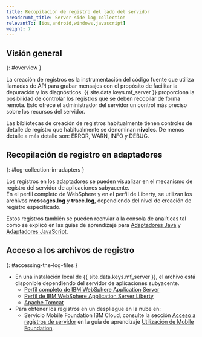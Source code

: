 ```yaml
---
title: Recopilación de registro del lado del servidor
breadcrumb_title: Server-side log collection
relevantTo: [ios,android,windows,javascript]
weight: 7
---
```

<!-- NLS_CHARSET=UTF-8 -->
## Visión general 
{: #overview }

La creación de registros es la instrumentación del código fuente que utiliza llamadas de API para grabar mensajes con el propósito de facilitar la depuración y los diagnósticos. {{ site.data.keys.mf_server }} proporciona la posibilidad de controlar los registros que se deben recopilar de forma remota. Esto ofrece el administrador del servidor un control más preciso sobre los recursos del servidor. 

Las bibliotecas de creación de registros habitualmente tienen controles de detalle de registro que habitualmente se denominan **niveles**. De menos detalle a más detalle son: ERROR, WARN, INFO y DEBUG.

## Recopilación de registro en adaptadores
{: #log-collection-in-adapters }

Los registros en los adaptadores se pueden visualizar en el mecanismo de registro del servidor de aplicaciones subyacente.     
En el perfil completo de WebSphere y en el perfil de Liberty, se utilizan los archivos **messages.log** y **trace.log**, dependiendo del nivel de creación de registro especificado.   

Estos registros también se pueden reenviar a la consola de analíticas tal como se explicó en las guías de aprendizaje para [Adaptadores Java](java-adapter) y [Adaptadores JavaScript](javascript-adapter).  

## Acceso a los archivos de registro
{: #accessing-the-log-files }

* En una instalación local de {{ site.data.keys.mf_server }}, el archivo está disponible dependiendo del servidor de aplicaciones subyacente. 
    * [Perfil completo de IBM WebSphere Application Server](http://ibm.biz/knowctr#SSEQTP_8.5.5/com.ibm.websphere.base.doc/ae/ttrb_trcover.html)
    * [Perfil de IBM WebSphere Application Server Liberty](http://ibm.biz/knowctr#SSEQTP_8.5.5/com.ibm.websphere.wlp.doc/ae/rwlp_logging.html?cp=SSEQTP_8.5.5%2F1-16-0-0)
    * [Apache Tomcat](http://tomcat.apache.org/tomcat-7.0-doc/logging.html)
* Para obtener los registros en un despliegue en la nube en: 
    * Servicio Mobile Foundation IBM Cloud, consulte la sección [Acceso a registros de servidor](../../bluemix/using-mobile-foundation/#accessing-server-logs) en la guía de aprendizaje [Utilización de Mobile Foundation](../../bluemix/using-mobile-foundation). 
